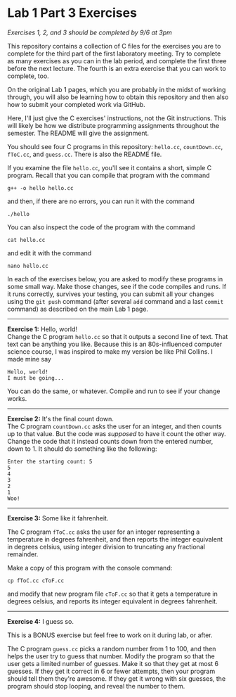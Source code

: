 # Lab 1 Part 3 Exercises

*Exercises 1, 2, and 3 should be completed by 9/6 at 3pm*
 
This repository contains a collection of C files for the exercises
you are to complete for the third part of the first laboratory meeting.
Try to complete as many exercises as you can in the lab period, and
complete the first three before the next lecture. The fourth is an
extra exercise that you can work to complete, too.

On the original Lab 1 pages, which you are probably in the midst of
working through, you will also be learning how to obtain this repository
and then also how to submit your completed work via GitHub.

Here, I'll just give the C exercises' instructions, not the Git instructions.
This will likely be how we distribute programming assignments throughout
the semester. The README will give the assignment.

You should see four C programs in this repository: `hello.cc`, `countDown.cc`,
`fToC.cc`, and `guess.cc`. There is also the README file.

If you examine the file `hello.cc`, you'll see it contains a short, simple C
program. Recall that you can compile that program with the command

    g++ -o hello hello.cc

and then, if there are no errors, you can run it with the command

    ./hello

You can also inspect the code of the program with the command

    cat hello.cc

and edit it with the command

    nano hello.cc

In each of the exercises below, you are asked to modify these programs
in some small way. Make those changes, see if the code compiles and runs.
If it runs correctly, survives your testing, you can submit all your 
changes using the `git push` command (after several `add` command
and a last `commit` command) as described on the main Lab 1 page.

---
**Exercise 1:** Hello, world!  
Change the C program `hello.cc` so that it outputs a second line of text. That text
can be anything you like. Because this is an 80s-influenced computer science
course, I was inspired to make my version be like Phil Collins. I made mine
say

    Hello, world!
    I must be going...

You can do the same, or whatever. Compile and run to see if your change works.

---
**Exercise 2:** It's the final count down.  
The C program `countDown.cc` asks the user for an integer, and then counts up
to that value. But the code was *supposed* to have it count the other way.
Change the code that it instead counts down from the entered number, down to 1.
It should do something like the following:

    Enter the starting count: 5
    5
    4
    3
    2
    1
    Woo!

---

**Exercise 3:** Some like it fahrenheit.

The C program `fToC.cc` asks the user for an integer representing a temperature
in degrees fahrenheit, and then reports the integer equivalent in degrees celsius,
using integer division to truncating any fractional remainder.

Make a copy of this program with the console command:

    cp fToC.cc cToF.cc

and modify that new program file `cToF.cc` so that it gets a temperature in degrees
celsius, and reports its integer equivalent in degrees fahrenheit.

---

**Exercise 4:** I guess so.

This is a BONUS exercise but feel free to work on it during lab, or after.

The C program `guess.cc` picks a random number from 1 to 100, and then helps the
user try to guess that number. Modify the program so that the user gets a limited
number of guesses. Make it so that they get at most 6 guesses. If they get it
correct in 6 or fewer attempts, then your program should tell them they're
awesome. If they get it wrong with six guesses, the program should stop looping,
and reveal the number to them.









